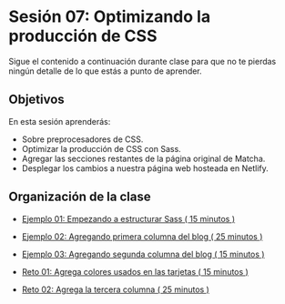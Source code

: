 # Sesión 07: Optimizando la producción de CSS

Sigue el contenido a continuación durante clase para que no te pierdas ningún
detalle de lo que estás a punto de aprender.

## Objetivos

En esta sesión aprenderás:

- Sobre preprocesadores de CSS.
- Optimizar la producción de CSS con Sass.
- Agregar las secciones restantes de la página original de Matcha.
- Desplegar los cambios a nuestra página web hosteada en Netlify.


## Organización de la clase

- [Ejemplo 01: Empezando a estructurar Sass ( 15 minutos ) ](./Ejemplo-01)

- [Ejemplo 02:  Agregando primera columna del blog ( 25 minutos ) ](./Ejemplo-02)

- [Ejemplo  03: Agregando segunda columna del blog ( 15 minutos ) ](./Ejemplo-03)

- [Reto  01: Agrega colores usados en las tarjetas ( 15 minutos ) ](./reto-01)

- [Reto  02: Agrega la tercera columna ( 25 minutos ) ](./reto-02)

